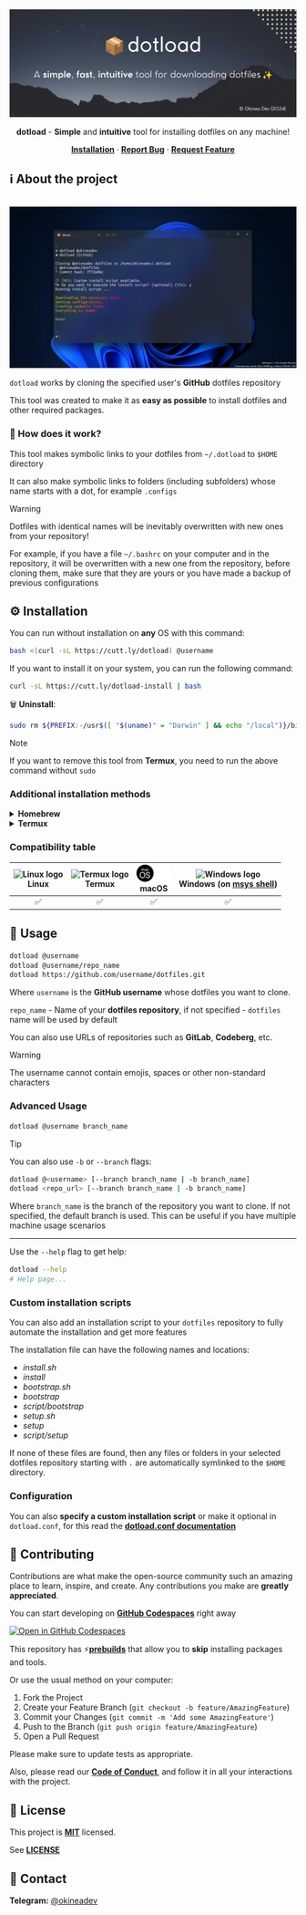 <!-- markdownlint-disable no-inline-html first-line-h1 -->

<div align="center">
  <a href="https://github.com/cli-stuff/dotload">
    <!-- https://docs.github.com/en/get-started/writing-on-github/getting-started-with-writing-and-formatting-on-github/basic-writing-and-formatting-syntax#specifying-the-theme-an-image-is-shown-to -->
    <picture>
      <source media="(prefers-color-scheme: dark)" srcset="public/banner-dark.png" alt="Banner">
      <source media="(prefers-color-scheme: light)" srcset="public/banner-light.png" alt="Banner">
      <img src="public/banner-dark.png" alt="Banner">
    </picture>
  </a>

<br>

**dotload** - **Simple** and **intuitive** tool for installing dotfiles on any machine!

[**Installation**](#%EF%B8%8F-installation) · [**Report Bug**](https://github.com/cli-stuff/dotload/issues/new?labels=bug&template=bug_report.md) · [**Request Feature**](https://github.com/cli-stuff/dotload/issues/new?labels=enhancement&template=feature_request.md)

</div>

## ℹ️ About the project

<br>

<picture>
  <source media="(prefers-color-scheme: dark)" srcset="public/screenshot-dark.png" alt="Screenshot">
  <source media="(prefers-color-scheme: light)" srcset="public/screenshot-light.png" alt="Screenshot">
  <img src="public/screenshot-dark.png" alt="Screenshot">
</picture>

<br>

`dotload` works by cloning the specified user's **GitHub** dotfiles repository

This tool was created to make it as **easy as possible** to install dotfiles and other required packages.

### 🤔 How does it work?

This tool makes symbolic links to your dotfiles from `~/.dotload` to `$HOME` directory

It can also make symbolic links to folders (including subfolders) whose name starts with a dot, for example `.configs`

> [!WARNING]
> Dotfiles with identical names will be inevitably overwritten with new ones from your repository!

For example, if you have a file `~/.bashrc` on your computer and in the repository, it will be overwritten with a new one from the repository, before cloning them, make sure that they are yours or you have made a backup of previous configurations

## ⚙️ Installation

You can run without installation on **any** OS with this command:

```bash
bash <(curl -sL https://cutt.ly/dotload) @username
```

If you want to install it on your system, you can run the following command:

```bash
curl -sL https://cutt.ly/dotload-install | bash
```

🗑️ **Uninstall**:

```bash
sudo rm ${PREFIX:-/usr$([ "$(uname)" = "Darwin" ] && echo "/local")}/bin/dotload && hash -r
```

> [!NOTE]
> If you want to remove this tool from **Termux**, you need to run the above command without `sudo`

### Additional installation methods

<details>
  <summary><b>Homebrew</b></summary>
  <br/>

With [**brew**](https://brew.sh/) you can install this tool on **macOS** (and **Linux** too)

> ℹ️ Note: If you don't have [**brew**](https://brew.sh/) installed, install it **now** with this command:

```bash
/bin/bash -c "$(curl -fsSL https://raw.githubusercontent.com/Homebrew/install/HEAD/install.sh)"
```

  <hr/>

📥 **Install**:

```bash
brew tap cli-stuff/dotload
brew install dotload
```

</details>

<details>
  <summary><b>Termux</b></summary>
  <br/>

You will also receive further updates with this method

```bash
# Add Termux User Repository
pkg install tur-repo
pkg update && pkg install dotload
```

</details>

### Compatibility table

| <div><img src="https://upload.wikimedia.org/wikipedia/commons/f/f1/Icons8_flat_linux.svg" alt="Linux logo" width="30"/></div> **Linux** | <div><img src="https://upload.wikimedia.org/wikipedia/commons/b/b5/Termux.svg" alt="Termux logo" width="30"/></div> **Termux** | <div><img src="public/macos-dark-logo.svg#gh-light-mode-only" alt="macOS logo" width="30"/><img src="public/macos-light-logo.svg#gh-dark-mode-only" alt="macOS logo" width="30"/></div> **macOS** | <div><img src="https://github.com/cli-stuff/dotload/assets/81070564/99544c04-51e7-41b5-95f7-0828cfc97617" alt="Windows logo" width="30"/></div> **Windows** (on [msys shell](https://www.msys2.org/)) |
| :-------------------------------------------------------------------------------------------------------------------------------------: | :----------------------------------------------------------------------------------------------------------------------------: | :-----------------------------------------------------------------------------------------------------------------------------------------------------------------------------------------------: | :---------------------------------------------------------------------------------------------------------------------------------------------------------------------------------------------------: |
|                                                                   ✅                                                                    |                                                               ✅                                                               |                                                                                                ✅                                                                                                 |                                                                                                  ✅                                                                                                   |

## 🚀 Usage

```bash
dotload @username
dotload @username/repo_name
dotload https://github.com/username/dotfiles.git
```

Where `username` is the **GitHub username** whose dotfiles you want to clone.

`repo_name` - Name of your **dotfiles repository**, if not specified - `dotfiles` name will be used by default

You can also use URLs of repositories such as **GitLab**, **Codeberg**, etc.

> [!WARNING]
> The username cannot contain emojis, spaces or other non-standard characters

### Advanced Usage

```bash
dotload @username branch_name
```

> [!TIP]
> You can also use `-b` or `--branch` flags:

```bash
dotload @<username> [--branch branch_name | -b branch_name]
dotload <repo_url> [--branch branch_name | -b branch_name]
```

Where `branch_name` is the branch of the repository you want to clone. If not specified, the default branch is used. This can be useful if you have multiple machine usage scenarios

---

Use the `--help` flag to get help:

```bash
dotload --help
# Help page...
```

### Custom installation scripts

You can also add an installation script to your `dotfiles` repository to fully automate the installation and get more features

The installation file can have the following names and locations:

-   _install.sh_
-   _install_
-   _bootstrap.sh_
-   _bootstrap_
-   _script/bootstrap_
-   _setup.sh_
-   _setup_
-   _script/setup_

If none of these files are found, then any files or folders in your selected dotfiles repository starting with `.` are automatically symlinked to the `$HOME` directory.

### Configuration

You can also **specify a custom installation script**
or make it optional in `dotload.conf`, for this read the [**dotload.conf documentation**](docs/dotload_conf.md)

## 🤝 Contributing

Contributions are what make the open-source community such an amazing place to learn, inspire, and create. Any contributions you make are **greatly appreciated**.

You can start developing on [**GitHub Codespaces**](https://github.com/features/codespaces) right away

[![Open in GitHub Codespaces](https://github.com/codespaces/badge.svg)](https://codespaces.new/cli-stuff/dotload?quickstart=1)

This repository has ⚡[**prebuilds**](https://docs.github.com/en/codespaces/prebuilding-your-codespaces/about-github-codespaces-prebuilds) that allow you to **skip** installing packages and tools.

Or use the usual method on your computer:

1. Fork the Project
2. Create your Feature Branch (`git checkout -b feature/AmazingFeature`)
3. Commit your Changes (`git commit -m 'Add some AmazingFeature'`)
4. Push to the Branch (`git push origin feature/AmazingFeature`)
5. Open a Pull Request

Please make sure to update tests as appropriate.

Also, please read our [**Code of Conduct**](CODE_OF_CONDUCT.md), and follow it in all your interactions with the project.

## 📝 License

This project is [**MIT**](https://opensource.org/license/MIT) licensed.

See [**LICENSE**](LICENSE)

## 📨 Contact

**Telegram:** [@okineadev](https://t.me/okineadev)

<!-- ## ❤️ Support

This project is completely **free** and **open source**.

If you liked this tool - I would be very grateful if you could support me financially

Here are the details for transfers:

- 🍩 **Donatello**: <https://donatello.to/okineadev> -->
